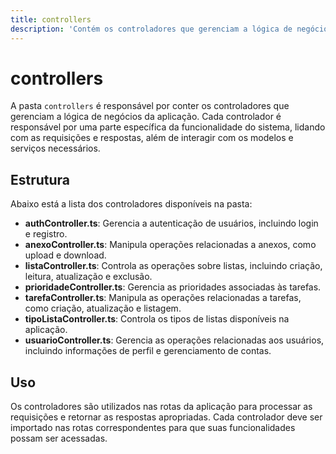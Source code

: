 ```yaml
---
title: controllers
description: 'Contém os controladores que gerenciam a lógica de negócios da aplicação.'
---
```


# controllers

A pasta `controllers` é responsável por conter os controladores que gerenciam a lógica de negócios da aplicação. Cada controlador é responsável por uma parte específica da funcionalidade do sistema, lidando com as requisições e respostas, além de interagir com os modelos e serviços necessários.

## Estrutura

Abaixo está a lista dos controladores disponíveis na pasta:

- **authController.ts**: Gerencia a autenticação de usuários, incluindo login e registro.
- **anexoController.ts**: Manipula operações relacionadas a anexos, como upload e download.
- **listaController.ts**: Controla as operações sobre listas, incluindo criação, leitura, atualização e exclusão.
- **prioridadeController.ts**: Gerencia as prioridades associadas às tarefas.
- **tarefaController.ts**: Manipula as operações relacionadas a tarefas, como criação, atualização e listagem.
- **tipoListaController.ts**: Controla os tipos de listas disponíveis na aplicação.
- **usuarioController.ts**: Gerencia as operações relacionadas aos usuários, incluindo informações de perfil e gerenciamento de contas.

## Uso

Os controladores são utilizados nas rotas da aplicação para processar as requisições e retornar as respostas apropriadas. Cada controlador deve ser importado nas rotas correspondentes para que suas funcionalidades possam ser acessadas.